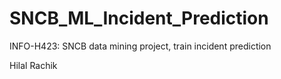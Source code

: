 # SNCB_ML_Incident_Prediction

INFO-H423: SNCB data mining project, train incident prediction


Hilal Rachik
